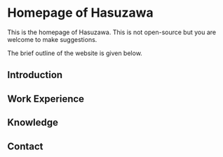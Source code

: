 # Homepage of Hasuzawa
This is the homepage of Hasuzawa. This is not open-source but you are welcome to make suggestions.

The brief outline of the website is given below.

## Introduction


## Work Experience

## Knowledge

## Contact

